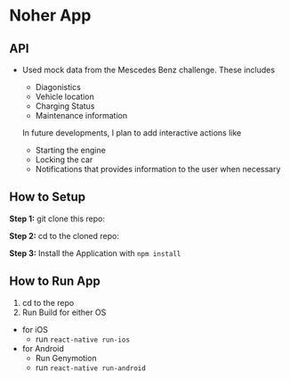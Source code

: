 #  Noher App
## API
* Used mock data from the Mescedes Benz challenge. These includes
  - Diagonistics
  - Vehicle location
  - Charging Status
  - Maintenance information

  In future developments, I plan to add interactive actions like
    - Starting the engine
    - Locking the car
    - Notifications that provides information to the user when necessary


## How to Setup

**Step 1:** git clone this repo:

**Step 2:** cd to the cloned repo:

**Step 3:** Install the Application with `npm install`

## How to Run App

1. cd to the repo
2. Run Build for either OS
  * for iOS
    * run `react-native run-ios`
  * for Android
    * Run Genymotion
    * run `react-native run-android`
